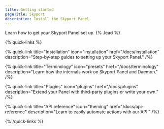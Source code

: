 ```yaml
---
title: Getting started
pageTitle: Skyport
description: Install the Skyport Panel.
---
```


Learn how to get your Skyport Panel set up. {% .lead %}

{% quick-links %}

{% quick-link title="Installation" icon="installation" href="/docs/installation" description="Step-by-step guides to setting up your Skyport Panel." /%}

{% quick-link title="Terminology" icon="presets" href="/docs/terminology" description="Learn how the internals work on Skyport Panel and Daemon." /%}

{% quick-link title="Plugins" icon="plugins" href="/docs/plugins" description="Extend your Panel with third-party plugins or write your own." /%}

{% quick-link title="API reference" icon="theming" href="/docs/api-reference" description="Learn to easily automate actions with our API." /%}

{% /quick-links %}
